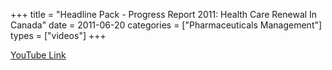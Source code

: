 +++
title = "Headline Pack - Progress Report 2011: Health Care Renewal In Canada"
date = 2011-06-20
categories = ["Pharmaceuticals Management"]
types = ["videos"]
+++

[YouTube Link](https://www.youtube.com/watch?v=bplmTX3BDH8)
